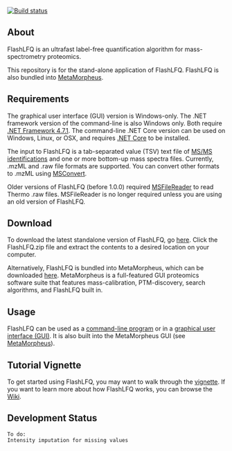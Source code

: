 [![Build status](https://ci.appveyor.com/api/projects/status/5mue0eiapbb6gk0u?svg=true)](https://ci.appveyor.com/project/robertmillikin/flashlfq)

## About
FlashLFQ is an ultrafast label-free quantification algorithm for mass-spectrometry proteomics. 

This repository is for the stand-alone application of FlashLFQ. FlashLFQ is also bundled into [MetaMorpheus](https://github.com/smith-chem-wisc/MetaMorpheus).

## Requirements
The graphical user interface (GUI) version is Windows-only. The .NET framework version of the command-line is also Windows only. Both require [.NET Framework 4.7.1](https://dotnet.microsoft.com/download/dotnet-framework). The command-line .NET Core version can be used on Windows, Linux, or OSX, and requires [.NET Core](https://dotnet.microsoft.com/download) to be installed.

The input to FlashLFQ is a tab-separated value (TSV) text file of [MS/MS identifications](https://github.com/smith-chem-wisc/FlashLFQ/wiki/Identification-Input-Formats) and one or more bottom-up mass spectra files. Currently, .mzML and .raw file formats are supported. You can convert other formats to .mzML using [MSConvert](https://github.com/smith-chem-wisc/FlashLFQ/wiki/Converting-spectral-data-files-with-MSConvert).

Older versions of FlashLFQ (before 1.0.0) required [MSFileReader](https://thermo.flexnetoperations.com/control/thmo/search?query=MSFileReader+3.0+SP2) to read Thermo .raw files. MSFileReader is no longer required unless you are using an old version of FlashLFQ.

## Download
To download the latest standalone version of FlashLFQ, go [here](https://github.com/smith-chem-wisc/FlashLFQ/releases/latest). Click the FlashLFQ.zip file and extract the contents to a desired location on your computer.

Alternatively, FlashLFQ is bundled into MetaMorpheus, which can be downloaded [here](https://github.com/smith-chem-wisc/MetaMorpheus). MetaMorpheus is a full-featured GUI proteomics software suite that features mass-calibration, PTM-discovery, search algorithms, and FlashLFQ built in.

## Usage
FlashLFQ can be used as a [command-line program](https://github.com/smith-chem-wisc/FlashLFQ/wiki/Using-the-Command-Line) or in a [graphical user interface (GUI)](https://github.com/smith-chem-wisc/FlashLFQ/wiki/Using-the-Graphical-User-Interface-(GUI)). It is also built into the MetaMorpheus GUI (see [MetaMorpheus](https://github.com/smith-chem-wisc/MetaMorpheus)).

## Tutorial Vignette
To get started using FlashLFQ, you may want to walk through the [vignette](https://github.com/smith-chem-wisc/FlashLFQ/wiki/Vignettes). If you want to learn more about how FlashLFQ works, you can browse the [Wiki](https://github.com/smith-chem-wisc/FlashLFQ/wiki). 

## Development Status
    To do: 
    Intensity imputation for missing values
    
